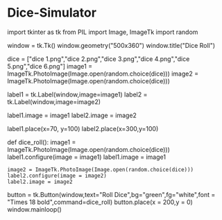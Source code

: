 # Dice-Simulator
import tkinter as tk
from PIL import Image, ImageTk
import random

window = tk.Tk()
window.geometry("500x360")
window.title("Dice Roll")

dice = ["dice 1.png","dice 2.png","dice 3.png","dice 4.png","dice 5.png","dice 6.png"]
image1 = ImageTk.PhotoImage(Image.open(random.choice(dice)))
image2 = ImageTk.PhotoImage(Image.open(random.choice(dice)))

label1 = tk.Label(window,image=image1)
label2 = tk.Label(window,image=image2)

label1.image = image1
label2.image = image2

label1.place(x=70, y=100)
label2.place(x=300,y=100)

def dice_roll():
    image1 = ImageTk.PhotoImage(Image.open(random.choice(dice)))
    label1.configure(image = image1)
    label1.image = image1

    image2 = ImageTk.PhotoImage(Image.open(random.choice(dice)))
    label2.configure(image = image2)
    label2.image = image2

button = tk.Button(window,text="Roll Dice",bg="green",fg="white",font = "Times 18 bold",command=dice_roll)
button.place(x = 200,y = 0)
window.mainloop()
